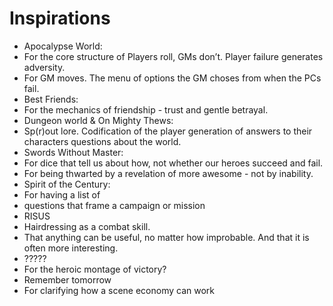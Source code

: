 # Inspirations

* Apocalypse World:
 * For the core structure of Players roll, GMs don’t. Player failure generates adversity.
 * For GM moves. The menu of options the GM choses from when the PCs fail.
* Best Friends:
 * For the mechanics of friendship - trust and gentle betrayal.
* Dungeon world & On Mighty Thews:
 * Sp(r)out lore. Codification of the player generation of answers to their characters questions about the world.
* Swords Without Master:
 * For dice that tell us about how, not whether our heroes succeed and fail.
 * For being thwarted by a revelation of more awesome - not by inability.
* Spirit of the Century:
 * For having a list of 
 * questions that frame a campaign or mission
* RISUS
 * Hairdressing as a combat skill.
 * That anything can be useful, no matter how improbable. And that it is often more interesting.
* ?????
 * For the heroic montage of victory?
 * Remember tomorrow
  * For clarifying how a scene economy can work  


